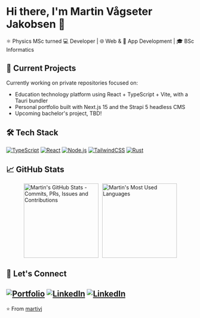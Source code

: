 # Hi there, I'm Martin Vågseter Jakobsen 👋

⚛️ Physics MSc turned 💻 Developer | 🌐 Web & 📱 App Development | 🎓 BSc Informatics

## 🔭 Current Projects
Currently working on private repositories focused on:
- Education technology platform using React + TypeScript + Vite, with a Tauri bundler
- Personal portfolio built with Next.js 15 and the Strapi 5 headless CMS
- Upcoming bachelor's project, TBD!

## 🛠️ Tech Stack
[![TypeScript](https://img.shields.io/badge/-TypeScript-3178C6?style=flat-square&logo=typescript&logoColor=white)](https://www.typescriptlang.org/)
[![React](https://img.shields.io/badge/-React-61DAFB?style=flat-square&logo=react&logoColor=black)](https://react.dev/)
[![Node.js](https://img.shields.io/badge/-Node.js-339933?style=flat-square&logo=node.js&logoColor=white)](https://nodejs.org/)
[![TailwindCSS](https://img.shields.io/badge/-TailwindCSS-38B2AC?style=flat-square&logo=tailwind-css&logoColor=white)](https://tailwindcss.com/)
[![Rust](https://img.shields.io/badge/-Rust-DEA584?style=flat-square&logo=rust&logoColor=black)](https://www.rust-lang.org/)

## 📈 GitHub Stats
<div style="display: flex; justify-content: center; gap: 10px;">
  <img 
    height=200 
    src="https://github-readme-stats-git-master-martivj-private.vercel.app/api?username=martivj&show_icons=true&theme=dracula&line_height=29" 
    alt="Martin's GitHub Stats - Commits, PRs, Issues and Contributions" />
  <img 
    height=200 
    src="https://github-readme-stats-git-master-martivj-private.vercel.app/api/top-langs/?username=martivj&layout=donut&theme=dracula&jupyter%20notebook" 
    alt="Martin's Most Used Languages" />
</div>

## 🤝 Let's Connect
[![Portfolio](https://img.shields.io/badge/-Portfolio-000000?style=flat-square&logo=vercel&logoColor=white)](https://martivj.com)
[![LinkedIn](https://img.shields.io/badge/-LinkedIn-0077B5?style=flat-square&logo=in&logoColor=white)](https://linkedin.com/in/martin-vågseter-jakobsen-57157a224/)
[![LinkedIn](https://img.shields.io/badge/LinkedIn-0077B5?style=for-the-badge&logo=linkedin&logoColor=white)](https://linkedin.com/in/martin-vågseter-jakobsen-57157a224/)
---
⭐️ From [martivj](https://github.com/martivj)
